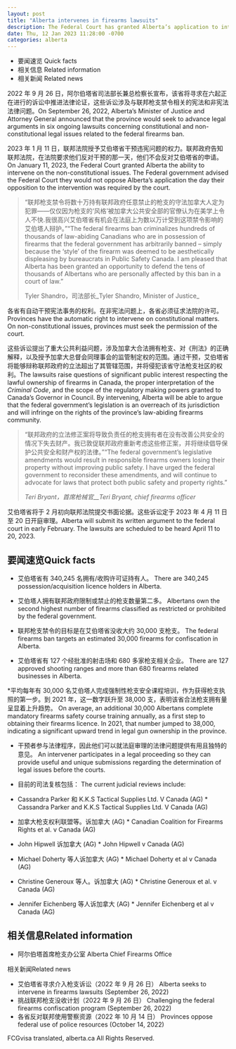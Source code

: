 ```yaml
---
layout: post
title: "Alberta intervenes in firearms lawsuits"
description: The Federal Court has granted Alberta’s application to intervene in six lawsuits against federal legislation that bans more than 1,500 models of firearms.
date: Thu, 12 Jan 2023 11:28:00 -0700
categories: alberta
---
```


* 要闻速览 Quick facts
* 相关信息 Related information
* 相关新闻 Related news

2022 年 9 月 26 日，阿尔伯塔省司法部长兼总检察长宣布，该省将寻求在六起正在进行的诉讼中推进法律论证，这些诉讼涉及与联邦枪支禁令相关的宪法和非宪法法律问题。On September 26, 2022, Alberta’s Minister of Justice and Attorney General announced that the province would seek to advance legal arguments in six ongoing lawsuits concerning constitutional and non-constitutional legal issues related to the federal firearms ban.

2023 年 1 月 11 日，联邦法院授予艾伯塔省干预违宪问题的权力。联邦政府告知联邦法院，在法院要求他们反对干预的那一天，他们不会反对艾伯塔省的申请。On January 11, 2023, the Federal Court granted Alberta the ability to intervene on the non-constitutional issues. The Federal government advised the Federal Court they would not oppose Alberta’s application the day their opposition to the intervention was required by the court.

> “联邦枪支禁令将数十万持有联邦政府任意禁止的枪支的守法加拿大人定为犯罪——仅仅因为枪支的‘风格’被加拿大公共安全部的官僚认为在美学上令人不快.我很高兴艾伯塔省有机会在法庭上为数以万计受到这项禁令影响的艾伯塔人辩护。”“The federal firearms ban criminalizes hundreds of thousands of law-abiding Canadians who are in possession of firearms that the federal government has arbitrarily banned – simply because the ‘style’ of the firearm was deemed to be aesthetically displeasing by bureaucrats in Public Safety Canada. I am pleased that Alberta has been granted an opportunity to defend the tens of thousands of Albertans who are personally affected by this ban in a court of law.”
>
> Tyler Shandro，司法部长_Tyler Shandro, Minister of Justice_

各省有自动干预宪法事务的权利。在非宪法问题上，各省必须征求法院的许可。Provinces have the automatic right to intervene on constitutional matters.  On non-constitutional issues, provinces must seek the permission of the court.

这些诉讼提出了重大公共利益问题，涉及加拿大合法拥有枪支、对《刑法》的正确解释，以及授予加拿大总督会同理事会的监管制定权的范围。通过干预，艾伯塔省将能够辩称联邦政府的立法超出了其管辖范围，并将侵犯该省守法枪支社区的权利。The lawsuits raise questions of significant public interest respecting the lawful ownership of firearms in Canada, the proper interpretation of the _Criminal Code_, and the scope of the regulatory making powers granted to Canada’s Governor in Council. By intervening, Alberta will be able to argue that the federal government’s legislation is an overreach of its jurisdiction and will infringe on the rights of the province’s law-abiding firearms community.

> “联邦政府的立法修正案将导致负责任的枪支拥有者在没有改善公共安全的情况下失去财产。我已敦促联邦政府重新考虑这些修正案，并将继续倡导保护公共安全和财产权的法律。”“The federal government’s legislative amendments would result in responsible firearms owners losing their property without improving public safety. I have urged the federal government to reconsider these amendments, and will continue to advocate for laws that protect both public safety and property rights.”
>
> _Teri Bryant，首席枪械官__Teri Bryant, chief firearms officer_

艾伯塔省将于 2 月初向联邦法院提交书面论据。这些诉讼定于 2023 年 4 月 11 日至 20 日开庭审理。Alberta will submit its written argument to the federal court in early February. The lawsuits are scheduled to be heard April 11 to 20, 2023.

## 要闻速览Quick facts

* 艾伯塔省有 340,245 名拥有/收购许可证持有人。 There are 340,245 possession/acquisition licence holders in Alberta.

* 艾伯塔人拥有联邦政府限制或禁止的枪支数量第二多。 Albertans own the second highest number of firearms classified as restricted or prohibited by the federal government.

* 联邦枪支禁令的目标是在艾伯塔省没收大约 30,000 支枪支。 The federal firearms ban targets an estimated 30,000 firearms for confiscation in Alberta.

* 艾伯塔省有 127 个经批准的射击场和 680 多家枪支相关企业。 There are 127 approved shooting ranges and more than 680 firearms related businesses in Alberta.

*平均每年有 30,000 名艾伯塔人完成强制性枪支安全课程培训，作为获得枪支执照的第一步。到 2021 年，这一数字跃升至 38,000 支，表明该省合法枪支拥有量呈显着上升趋势。 On average, an additional 30,000 Albertans complete mandatory firearms safety course training annually, as a first step to obtaining their firearms licence. In 2021, that number jumped to 38,000, indicating a significant upward trend in legal gun ownership in the province.

* 干预者参与法律程序，因此他们可以就法庭审理的法律问题提供有用且独特的意见。 An intervener participates in a legal proceeding so they can provide useful and unique submissions regarding the determination of legal issues before the courts.

* 目前的司法复核包括： The current judicial reviews include:

* Cassandra Parker 和 K.K.S Tactical Supplies Ltd. V Canada (AG) * Cassandra Parker and K.K.S Tactical Supplies Ltd. V Canada (AG)

* 加拿大枪支权利联盟等。诉加拿大 (AG) * Canadian Coalition for Firearms Rights et al. v Canada (AG)

* John Hipwell 诉加拿大 (AG) * John Hipwell v Canada (AG)

* Michael Doherty 等人诉加拿大 (AG) * Michael Doherty et al v Canada (AG)

* Christine Generoux 等人。诉加拿大 (AG) * Christine Generoux et al. v Canada (AG)

* Jennifer Eichenberg 等人诉加拿大 (AG) * Jennifer Eichenberg et al v Canada (AG)

## 相关信息Related information

* 阿尔伯塔首席枪支办公室 Alberta Chief Firearms Office

相关新闻Related news

* 艾伯塔省寻求介入枪支诉讼（2022 年 9 月 26 日） Alberta seeks to intervene in firearms lawsuits (September 26, 2022)
* 挑战联邦枪支没收计划（2022 年 9 月 26 日） Challenging the federal firearms confiscation program (September 26, 2022)
* 各省反对联邦使用警察资源（2022 年 10 月 14 日） Provinces oppose federal use of police resources (October 14, 2022)

FCGvisa translated, alberta.ca All Rights Reserved.
